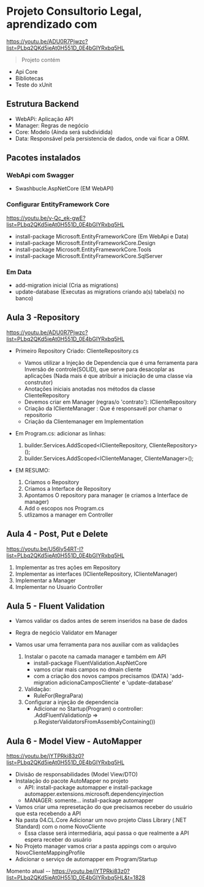 # Projeto Consultorio Legal, aprendizado com 
https://youtu.be/ADU0R7Pjwzc?list=PLbq2QKd5ieAt0H551D_0E4bGIYRxbq5HL

> Projeto contém
- Api Core
- Bibliotecas
- Teste do xUnit

## Estrutura Backend
- WebAPi: Aplicação API
- Manager: Regras de negócio
- Core: Modelo (Ainda será subdividida)
- Data: Responsável pela persistencia de dados, onde vai ficar a ORM.

## Pacotes instalados

### WebApi com Swagger
- Swashbucle.AspNetCore (EM WebAPI)

### Configurar EntityFramework Core
https://youtu.be/v-Qc_ek-gwE?list=PLbq2QKd5ieAt0H551D_0E4bGIYRxbq5HL
- install-package Microsoft.EntityFrameworkCore (Em WebApi e Data)
- install-package Microsoft.EntityFrameworkCore.Design
- install-package Microsoft.EntityFrameworkCore.Tools
- install-package Microsoft.EntityFrameworkCore.SqlServer

### Em Data 
- add-migration inicial (Cria as migrations)
- update-database (Executas as migrations criando a(s) tabela(s) no banco)

## Aula 3 -Repository
https://youtu.be/ADU0R7Pjwzc?list=PLbq2QKd5ieAt0H551D_0E4bGIYRxbq5HL
- Primeiro Repository Criado: ClienteRepository.cs
	- Vamos utilizar a Injeção de Dependencia que é uma ferramenta para Inversão de controle(SOLID), 
		que serve para desacoplar as aplicações (Nada mais é que atribuir a iniciação de uma classe via construtor)
	- Anotações iniciais anotadas nos métodos da classe ClienteRepository
	- Devemos criar em Manager (regras/o 'contrato'): IClienteRepository 
	- Criação da IClienteManager : Que é responsavél por chamar o repositorio
	- Criação da Clientemanager em Implementation
- Em Program.cs: adicionar as linhas:
	1. builder.Services.AddScoped<IClienteRepository, ClienteRepository>();
	2. builder.Services.AddScoped<IClienteManager, ClienteManager>();

- EM RESUMO:
	1. Criamos o Repository
	2. Criamos a Interface de Repository
	3. Apontamos O repository para manager (e criamos a Interface de manager)
	4. Add o escopos nos Program.cs
	5. utlizamos a manager em Controller

## Aula 4 - Post, Put e Delete
https://youtu.be/U56ly54RT-I?list=PLbq2QKd5ieAt0H551D_0E4bGIYRxbq5HL
1. Implementar as tres ações em Repository
2. Implementar as interfaces (IClienteRepository, IClienteManager)
3. Implementar a Manager
4. Implementar no Usuario Controller 

## Aula 5 - Fluent Validation
- Vamos validar os dados antes de serem inseridos na base de dados

- Regra de negócio Validator em Manager
- Vamos usar uma ferramenta para nos auxiliar com as validações
	1. Instalar o pacote na camada manager e também em API
		- install-package FluentValidation.AspNetCore
		- vamos criar mais campos no dmain cliente
		- com a criação dos novos campos precisamos (DATA) 'add-migration adicionaCamposCliente' e 'update-database'
	2. Validação:
		- RuleFor(RegraPara) 
	3. Configurar a injeção de dependencia
		- Adicionar no Startup(Program) o controller: .AddFluentValidation(p => p.RegisterValidatorsFromAssemblyContaining<ClienteValidator>())

## Aula 6 - Model View - AutoMapper
https://youtu.be/jYTPRki83z0?list=PLbq2QKd5ieAt0H551D_0E4bGIYRxbq5HL
- Divisão de responsabilidades (Model View/DTO)
- Instalação do pacote AutoMapper no projeto 
	- API: install-package automapper e install-package automapper.extensions.microsoft.dependencyinjection
	- MANAGER: somente... install-package automapper
- Vamos criar uma represetação do que precisamos receber do usuário que esta recebendo a API
- Na pasta 04.CL.Core Adicionar um novo projeto Class Library (.NET Standard) com o nome NovoCliente
	- Essa classe será intermediária, aqui passa o que realmente a API espera receber do usuário
- No Projeto manager vamos criar a pasta appings com o arquivo NovoClienteMappingProfile
- Adicionar o serviço de automapper em Program/Startup

Momento atual
-- https://youtu.be/jYTPRki83z0?list=PLbq2QKd5ieAt0H551D_0E4bGIYRxbq5HL&t=1828
